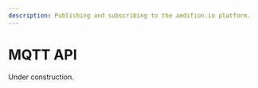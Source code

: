 ```yaml
---
description: Publishing and subscribing to the aedifion.io platform.
---
```


# MQTT API

Under construction.


